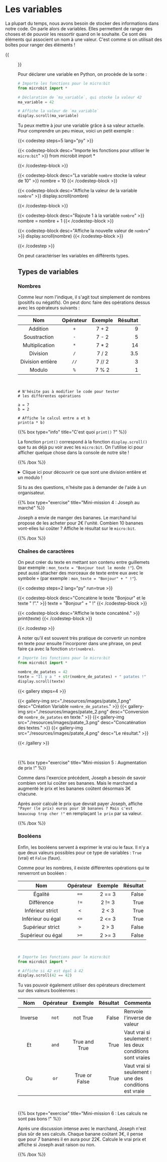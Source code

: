 # Les variables

La plupart du temps, nous avons besoin de stocker des informations dans notre
code. On parle alors de variables. Elles permettent de ranger des choses et de
pouvoir les ressortir quand on le souhaite. Ce sont des éléments qui associent
un nom à une valeur. C'est comme si on utilisait des boîtes pour ranger des
éléments !

{{<figure src="resources/images/variable.png" width=400 alt="Variable en Python" >}}

Pour déclarer une variable en Python, on procède de la sorte :

```python
# Importe les fonctions pour le micro:bit
from microbit import *

# Déclaration de `ma_variable`, qui stocke la valeur 42
ma_variable = 42

# Affiche la valeur de `ma_variable`
display.scroll(ma_variable)
```

Tu peux mettre à jour une variable grâce à sa valeur actuelle. Pour comprendre
un peu mieux, voici un petit exemple :

{{< codestep steps=5 lang="py" >}}

{{< codestep-block desc="Importe les fonctions pour utiliser le `micro:bit`" >}}
from microbit import *
 
{{< /codestep-block >}}

{{< codestep-block desc="La variable `nombre` stocke la valeur de 10" >}}
nombre = 10
{{< /codestep-block >}}

{{< codestep-block desc="Affiche la valeur de la variable `nombre`" >}}
display.scroll(nombre)
 
{{< /codestep-block >}}

{{< codestep-block desc="Rajoute 1 à la variable `nombre`" >}}
nombre = nombre + 1
{{< /codestep-block >}}

{{< codestep-block desc="Affiche la nouvelle valeur de `nombre`" >}}
display.scroll(nombre)
{{< /codestep-block >}}

{{< /codestep >}}

On peut caractériser les variables en différents types.

## Types de variables

### Nombres

Comme leur nom l'indique, il s'agit tout simplement de nombres (positifs ou 
négatifs). On peut donc faire des opérations dessus avec les opérateurs
suivants :

| Nom | Opérateur | Exemple | Résultat |
|:--:|:--:|:--:|--:|
| Addition | `+` | 7 + 2 | 9 |
| Soustraction | `-` | 7 - 2 | 5 |
| Multiplication | `*` | 7 * 2 | 14 |
| Division | `/` | 7 / 2 | 3.5 |
| Division entière | `//` | 7 // 2 | 3 |
| Modulo | `%` | 7 % 2 | 1 |

<br>

```codepython
# N'hésite pas à modifier le code pour tester
# les différentes opérations

a = 7
b = 2

# Affiche le calcul entre a et b
print(a * b)
```

{{% box type="info" title="C'est quoi `print()` ?" %}}

La fonction `print()` correspond à la fonction `display.scroll()` que tu as déjà
pu voir avec les `micro:bit`. On l'utilise ici pour afficher quelque chose dans
la console de notre site !

{{% /box %}}

<details>
<summary>Clique ici pour découvrir ce que sont une division entière et un modulo !</summary>

Les deux dernières opérations ne te sont peut-être pas familières, et c'est
normal, mais elles ne sont pas compliquées. Elles correspondent aux résultats
de la division euclidienne. Voici un petit exemple :

{{<figure src="resources/images/division.png" height=60% width=60% alt="Liste en Python">}}

- La division entière (`//`) correspond au <font color=#A459D1>
quotient </font>de la division, ici <font color=#A459D1>3</font>.
- Le modulo (`%`) correspondent au <font color=#F266AB>reste </font>de la
division, ici <font color=#F266AB>2</font>. 

Voici un petit mémo qui te permettra de comprendre ces opérations, avec le même
exemple.

```codepython
a = 17
b = 5

print("Quotient = ")
print(a // b)

print("Reste = ")
print(a % b)
```

</details>

Si tu as des questions, n'hésite pas à demander de l'aide à un organisateur. 

{{% box type="exercise" title="Mini-mission 4 : Joseph au marché" %}}

Joseph a envie de manger des bananes. Le marchand lui propose de les acheter
pour 2€ l'unité. Combien 10 bananes vont-elles lui coûter ? Affiche le résultat
sur le `micro:bit`.

{{% /box %}}

### Chaînes de caractères

On peut créer du texte en mettant son contenu entre guillemets (par exemple :
`mon_texte = "Bonjour tout le monde !"`). On peut aussi attacher des morceaux de
texte entre eux avec le symbole `+` (par exemple : `mon_texte = "Bonjour" +
" !"`).

{{< codestep steps=2 lang="py" run=true >}}

{{< codestep-block desc="Concatène le texte \"Bonjour\" et le texte \" !\"." >}}
texte  = "Bonjour" + " !"
{{< /codestep-block >}}

{{< codestep-block desc="Affiche le texte concaténé." >}}
print(texte)
{{< /codestep-block >}}

{{< /codestep >}}

À noter qu'il est souvent très pratique de convertir un nombre en texte pour
ensuite l'incorporer dans une phrase, on peut faire ça avec la fonction
`str(nombre)`.

```python
# Importe les fonctions pour le micro:bit
from microbit import *

nombre_de_patates = 42
texte = "Il y a " + str(nombre_de_patates) + " patates !"
display.scroll(texte)
```

{{< gallery steps=4 >}}

{{< gallery-img src="./resources/images/patate_1.png" desc="Création Variable `nombre_de_patates`." >}}
{{< gallery-img src="./resources/images/patate_2.png" desc="Conversion de `nombre_de_patates` en texte." >}}
{{< gallery-img src="./resources/images/patate_3.png" desc="Concaténation des textes." >}}
{{< gallery-img src="./resources/images/patate_4.png" desc="Le résultat." >}}

{{< /gallery >}}

<br>

{{% box type="exercise" title="Mini-mission 5 : Augmentation de prix !" %}}

Comme dans l'exercice précédent, Joseph a besoin de savoir combien 
vont lui coûter ses bananes. Mais le marchand a augmenté le prix et les bananes 
coûtent désormais 3€ chacune.

Après avoir calculé le prix que devrait payer Joseph, affiche `"Payer (le prix)
euros pour 10 bananes ? Mais c'est beaucoup trop cher !"` en remplaçant
`le prix` par sa valeur.

{{% /box %}}

### Booléens

Enfin, les booléens servent à exprimer le vrai ou le faux. Il n'y a que deux
valeurs possibles pour ce type de variables : `True` (vrai) et `False` (faux).

Comme pour les nombres, il existe différentes opérations qui te renverront un
booléen :

| Nom | Opérateur | Exemple | Résultat |
|:--:|:--:|:--:|--:|
| Égalité | `==` | 2 == 3 | False |
| Différence | `!=` | 2 != 3 | True |
| Inférieur strict | `<` | 2 < 3 | True |
| Inférieur ou égal | `<=` | 2 <= 3 | True |
| Supérieur strict | `>` | 2 > 3 | False |
| Supérieur ou égal | `>=` | 2 >= 3 | False |

<br>

```python
# Importe les fonctions pour le micro:bit
from microbit import *

# Affiche si 42 est égal à 42
display.scroll(42 == 42)
```

Tu vas pouvoir également utiliser des opérateurs directement sur des valeurs
booléennes :

| Nom | Opérateur | Exemple | Résultat | Commentaire |
|:--:|:--:|:--:|--:|:--|
| Inverse | `not` | not True | False | Renvoie l'inverse de la valeur |
| Et | `and` | True and True | True | Vaut vrai si et seulement si les deux conditions sont vraies |
| Ou | `or` | True or False | True | Vaut vrai si et seulement si une des conditions est vraie |

<br>

{{% box type="exercise" title="Mini-mission 6 : Les calculs ne sont pas bons !" %}}

Après une discussion intense avec le marchand, Joseph n'est plus sûr
de ses calculs. Chaque banane coûtant 3€, il pense que pour 7 bananes il en aura
pour 22€. Calcule le vrai prix et affiche si Joseph avait raison ou non.


{{% /box %}}

